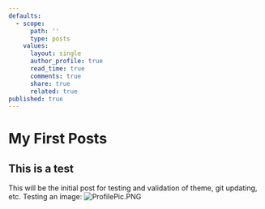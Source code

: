 ```yaml
---
defaults:
  - scope:
      path: ''
      type: posts
    values:
      layout: single
      author_profile: true
      read_time: true
      comments: true
      share: true
      related: true
published: true
---
```



# My First Posts
## This is a test


This will be the initial post for testing and validation of theme, git updating, etc.
Testing an image:
![ProfilePic.PNG]({{site.baseurl}}/assets/images/ProfilePic.PNG)

